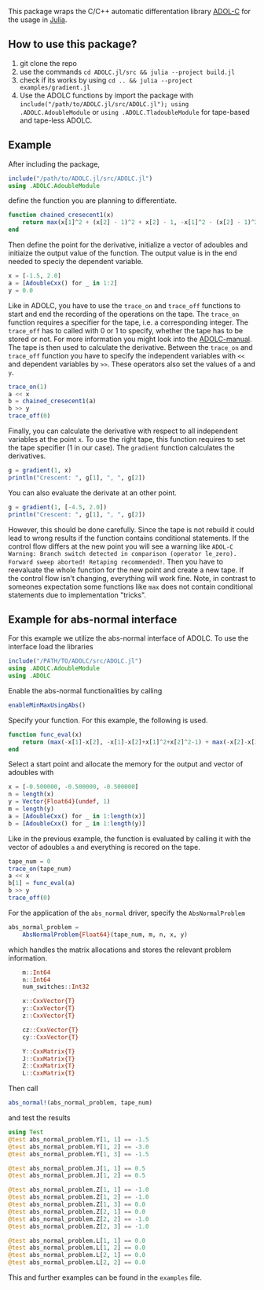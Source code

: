 This package wraps the C/C++ automatic differentation library [ADOL-C](https://github.com/coin-or/ADOL-C) for the usage in [Julia](https://julialang.org/). 

## How to use this package?

1. git clone the repo
2. use the commands `cd ADOLC.jl/src && julia --project build.jl`
3. check if its works by using `cd .. && julia --project examples/gradient.jl`
4. Use the ADOLC functions by import the package with `include("/path/to/ADOLC.jl/src/ADOLC.jl"); using .ADOLC.AdoubleModule` or `using .ADOLC.TladoubleModule` for tape-based and tape-less ADOLC.

## Example
After including the package,
```julia
include("/path/to/ADOLC.jl/src/ADOLC.jl")
using .ADOLC.AdoubleModule
```
define the function you are planning to differentiate.
```julia
function chained_cresecent1(x)
    return max(x[1]^2 + (x[2] - 1)^2 + x[2] - 1, -x[1]^2 - (x[2] - 1)^2 + x[2] + 1)
end
```
Then define the point for the derivative, initialize a vector of adoubles and initiaize the output value of the function. The output value is in the end needed to speciy the dependent variable.
```julia
x = [-1.5, 2.0]
a = [AdoubleCxx() for _ in 1:2]
y = 0.0
```
Like in ADOLC, you have to use the `trace_on` and `trace_off` functions to start and end the recording of the operations on the tape. The `trace_on` function requires a specifier for the tape, i.e. a corresponding integer. The `trace_off` has to called with 0 or 1 to specify, whether the tape has to be stored or not. For more information you might look into the [ADOLC-manual](https://usermanual.wiki/Pdf/adolcmanual.230286982/view). The tape is then used to calculate the derivative. Between the `trace_on` and `trace_off` function you have to specify the independent variables with `<<` and dependent variables by `>>`. These operators also set the values of `a` and `y`.
```julia
trace_on(1)
a << x
b = chained_cresecent1(a)
b >> y
trace_off(0)
```
Finally, you can calculate the derivative with respect to all independent variables at the point `x`. To use the right tape, this function requires to set the tape specifier (1 in our case). The `gradient` function calculates the derivatives.
```julia
g = gradient(1, x)
println("Crescent: ", g[1], ", ", g[2])
```

You can also evaluate the derivate at an other point.

```julia
g = gradient(1, [-4.5, 2.0])
println("Crescent: ", g[1], ", ", g[2])
```

However, this should be done carefully. Since the tape is not rebuild it could lead to wrong results if the function contains conditional statements. If the control flow differs at the new point you will see a warning like ```ADOL-C Warning: Branch switch detected in comparison (operator le_zero). Forward sweep aborted! Retaping recommended!```. Then you have to reevaluate the whole function for the new point and create a new tape. If the control flow isn't changing, everything will work fine. 
Note, in contrast to someones expectation some functions like `max` does not contain conditional statements due to implementation "tricks". 


## Example for abs-normal interface
For this example we utilize the abs-normal interface of ADOLC. To use the interface load the libraries
```julia
include("/PATH/TO/ADOLC/src/ADOLC.jl")
using .ADOLC.AdoubleModule
using .ADOLC
```
Enable the abs-normal functionalities by calling
```julia
enableMinMaxUsingAbs()
```
Specify your function. For this example, the following is used.
```julia
function func_eval(x)
    return (max(-x[1]-x[2], -x[1]-x[2]+x[1]^2+x[2]^2-1) + max(-x[2]-x[3], -x[2]-x[3]+x[2]^2+x[3]^2-1))
end 
```
Select a start point and allocate the memory for the output and vector of adoubles with
```julia
x = [-0.500000, -0.500000, -0.500000]
n = length(x)
y = Vector{Float64}(undef, 1)
m = length(y)
a = [AdoubleCxx() for _ in 1:length(x)]
b = [AdoubleCxx() for _ in 1:length(y)]
```
Like in the previous example, the function is evaluated by calling it with the vector of adoubles `a` and everything is recored on the tape.
```julia
tape_num = 0
trace_on(tape_num)
a << x
b[1] = func_eval(a)
b >> y
trace_off(0)
```
For the application of the `abs_normal` driver, specify the `AbsNormalProblem` 
```julia
abs_normal_problem =
    AbsNormalProblem{Float64}(tape_num, m, n, x, y)
```
which handles the matrix allocations and stores the relevant problem information. 
```julia
    m::Int64
    n::Int64
    num_switches::Int32

    x::CxxVector{T}
    y::CxxVector{T}
    z::CxxVector{T}

    cz::CxxVector{T}
    cy::CxxVector{T}

    Y::CxxMatrix{T} 
    J::CxxMatrix{T}
    Z::CxxMatrix{T} 
    L::CxxMatrix{T}
```
Then call 
```julia
abs_normal!(abs_normal_problem, tape_num)
```
and test the results
```julia
using Test
@test abs_normal_problem.Y[1, 1] == -1.5
@test abs_normal_problem.Y[1, 2] == -3.0
@test abs_normal_problem.Y[1, 3] == -1.5

@test abs_normal_problem.J[1, 1] == 0.5
@test abs_normal_problem.J[1, 2] == 0.5

@test abs_normal_problem.Z[1, 1] == -1.0
@test abs_normal_problem.Z[1, 2] == -1.0
@test abs_normal_problem.Z[1, 3] == 0.0
@test abs_normal_problem.Z[2, 1] == 0.0
@test abs_normal_problem.Z[2, 2] == -1.0
@test abs_normal_problem.Z[2, 3] == -1.0

@test abs_normal_problem.L[1, 1] == 0.0
@test abs_normal_problem.L[1, 2] == 0.0
@test abs_normal_problem.L[2, 1] == 0.0
@test abs_normal_problem.L[2, 2] == 0.0
```

This and further examples can be found in the `examples` file.
